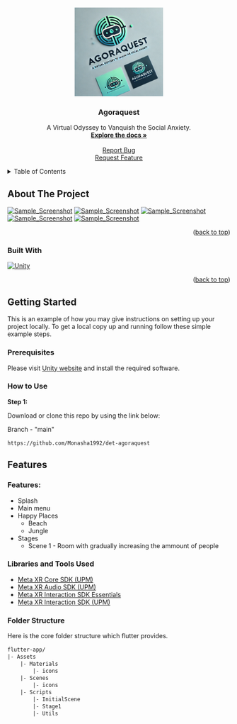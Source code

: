 
<a name="readme-top"></a>

<!-- PROJECT LOGO -->
<br />
<div align="center">
  <a href="https://github.com/Monasha1992/det-agoraquest">
    <img src="images/logo.webp" alt="Logo" height="200">
  </a>

<h3 align="center">Agoraquest</h3>

  <p align="center">
    A Virtual Odyssey to Vanquish the Social Anxiety.​
    <br />
    <a href="https://github.com/Monasha1992/det-agoraquest"><strong>Explore the docs »</strong></a>
    <br />
    <br />
<!--     <a href="https://github.com/Monasha1992/det-agoraquest/issues">View Demo</a> -->
<!--     <br /> -->
    <a href="https://github.com/Monasha1992/det-agoraquest/issues">Report Bug</a>
    <br />
    <a href="https://github.com/Monasha1992/det-agoraquest/issues">Request Feature</a>
  </p>
</div>

<!-- TABLE OF CONTENTS -->
<details>
  <summary>Table of Contents</summary>
  <ol>
    <li>
      <a href="#about-the-project">About The Project</a>
      <ul>
        <li><a href="#built-with">Built With</a></li>
      </ul>
    </li>
    <li>
      <a href="#getting-started">Getting Started</a>
      <ul>
        <li><a href="#prerequisites">Prerequisites</a></li>
<!--         <li><a href="#how-to-use">How to Use</a></li> -->
      </ul>
    </li>
<!--     <li><a href="#hide-generated-files">Hide Generated Files</a></li> -->
<!--     <li>
      <a href="#features">Features</a>
      <ul>
        <li><a href="#completed-features">Completed Features</a></li>
        <li><a href="#in-progress-features">In-Progress Features</a></li>
        <li><a href="#up-coming-features">Up-Coming Features</a></li>
      </ul>
    </li> -->
    <li><a href="#libraries-and-tools-used">Libraries and Tools Used</a></li>
    <li><a href="#folder-structure">Folder Structure</a></li>
  </ol>
</details>



<!-- ABOUT THE PROJECT -->

## About The Project
[![Sample_Screenshot][product-screenshot-2]](https://github.com/Monasha1992/det-agoraquest)
[![Sample_Screenshot][product-screenshot-3]](https://github.com/Monasha1992/det-agoraquest)
[![Sample_Screenshot][product-screenshot-4]](https://github.com/Monasha1992/det-agoraquest)
[![Sample_Screenshot][product-screenshot-5]](https://github.com/Monasha1992/det-agoraquest)
[![Sample_Screenshot][product-screenshot-6]](https://github.com/Monasha1992/det-agoraquest)

<p align="right">(<a href="#readme-top">back to top</a>)</p>

### Built With

[![Unity][Unity]][Unity-url]

<p align="right">(<a href="#readme-top">back to top</a>)</p>



<!-- GETTING STARTED -->

## Getting Started

This is an example of how you may give instructions on setting up your project locally.
To get a local copy up and running follow these simple example steps.

### Prerequisites

Please visit [Unity website](https://unity.com/download) and install the
required software.

### How to Use

**Step 1:**

Download or clone this repo by using the link below:

Branch - "main"

```
https://github.com/Monasha1992/det-agoraquest
```

## Features
### Features:

* Splash
* Main menu
* Happy Places
  * Beach
  * Jungle
* Stages
  * Scene 1 - Room with gradually increasing the ammount of people

### Libraries and Tools Used 

* [Meta XR Core SDK (UPM)](https://developers.meta.com/horizon/downloads/package/meta-xr-core-sdk/)
* [Meta XR Audio SDK (UPM)](https://developers.meta.com/horizon/downloads/package/meta-xr-audio-sdk/)
* [Meta XR Interaction SDK Essentials](https://assetstore.unity.com/packages/tools/integration/meta-xr-interaction-sdk-essentials-264559)
* [Meta XR Interaction SDK (UPM)](https://developers.meta.com/horizon/downloads/package/meta-xr-interaction-sdk-ovr-integration/)

### Folder Structure

Here is the core folder structure which flutter provides.

```
flutter-app/
|- Assets
    |- Materials
        |- icons
    |- Scenes
        |- icons
    |- Scripts
        |- InitialScene
        |- Stage1
        |- Utils
```

<!-- MARKDOWN LINKS & IMAGES -->
<!-- https://www.markdownguide.org/basic-syntax/#reference-style-links -->

[product-logo]: images/logo.webp

[product-screenshot-2]: public/images/screenshot_2.png
[product-screenshot-3]: public/images/screenshot_3.png
[product-screenshot-4]: public/images/screenshot_4.png
[product-screenshot-5]: public/images/screenshot_5.png
[product-screenshot-6]: public/images/screenshot_6.png

[Unity]: https://img.shields.io/badge/unity%20-%23000000.svg?&style=for-the-badge&logo=unity&logoColor=white

[Unity-url]: https://unity.com/
